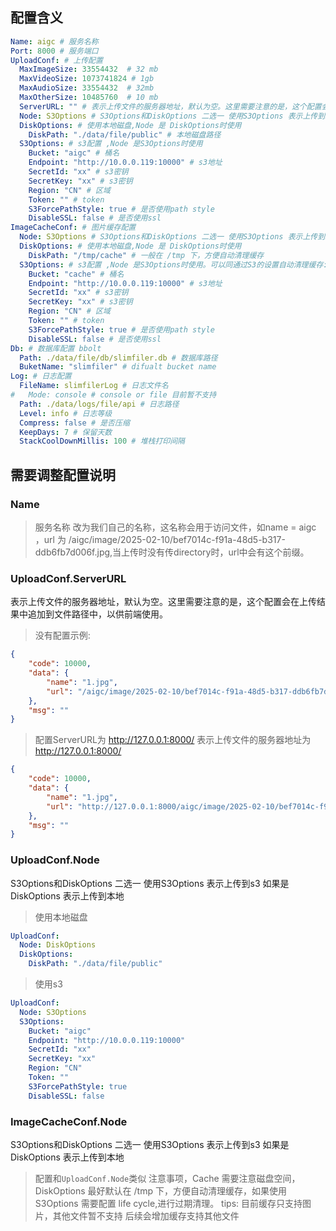## 配置含义
```yaml
Name: aigc # 服务名称
Port: 8000 # 服务端口
UploadConf: # 上传配置
  MaxImageSize: 33554432  # 32 mb
  MaxVideoSize: 1073741824 # 1gb
  MaxAudioSize: 33554432  # 32mb
  MaxOtherSize: 10485760  # 10 mb
  ServerURL: "" # 表示上传文件的服务器地址，默认为空。这里需要注意的是，这个配置会在上传结果中追加到文件路径中，以供前端使用。
  Node: S3Options # S3Options和DiskOptions 二选一 使用S3Options 表示上传到s3 如果是DiskOptions 表示上传到本地
  DiskOptions: # 使用本地磁盘,Node 是 DiskOptions时使用
    DiskPath: "./data/file/public" # 本地磁盘路径
  S3Options: # s3配置 ,Node 是S3Options时使用
    Bucket: "aigc" # 桶名
    Endpoint: "http://10.0.0.119:10000" # s3地址
    SecretId: "xx" # s3密钥
    SecretKey: "xx" # s3密钥
    Region: "CN" # 区域
    Token: "" # token
    S3ForcePathStyle: true # 是否使用path style
    DisableSSL: false # 是否使用ssl
ImageCacheConf: # 图片缓存配置
  Node: S3Options # S3Options和DiskOptions 二选一 使用S3Options 表示上传到s3 如果是DiskOptions 表示上传到本地
  DiskOptions: # 使用本地磁盘,Node 是 DiskOptions时使用
    DiskPath: "/tmp/cache" # 一般在 /tmp 下，方便自动清理缓存
  S3Options: # s3配置 ,Node 是S3Options时使用。可以同通过S3的设置自动清理缓存:https://repost.aws/zh-Hans/knowledge-center/s3-empty-bucket-lifecycle-rule,兼容 minio :https://min.io/docs/minio/linux/administration/object-management/object-lifecycle-management.html
    Bucket: "cache" # 桶名
    Endpoint: "http://10.0.0.119:10000" # s3地址
    SecretId: "xx" # s3密钥
    SecretKey: "xx" # s3密钥
    Region: "CN" # 区域
    Token: "" # token
    S3ForcePathStyle: true # 是否使用path style
    DisableSSL: false # 是否使用ssl
Db: # 数据库配置 bbolt
  Path: ./data/file/db/slimfiler.db # 数据库路径
  BuketName: "slimfiler" # difualt bucket name
Log: # 日志配置
  FileName: slimfilerLog # 日志文件名
#   Mode: console # console or file 目前暂不支持
  Path: ./data/logs/file/api # 日志路径
  Level: info # 日志等级
  Compress: false # 是否压缩
  KeepDays: 7 # 保留天数
  StackCoolDownMillis: 100 # 堆栈打印间隔
```

## 需要调整配置说明
### Name
> 服务名称 改为我们自己的名称，这名称会用于访问文件，如name = aigc ，url 为 /aigc/image/2025-02-10/bef7014c-f91a-48d5-b317-ddb6fb7d006f.jpg,当上传时没有传directory时，url中会有这个前缀。
### UploadConf.ServerURL
表示上传文件的服务器地址，默认为空。这里需要注意的是，这个配置会在上传结果中追加到文件路径中，以供前端使用。
> 没有配置示例:
```json
{
    "code": 10000,
    "data": {
        "name": "1.jpg",
        "url": "/aigc/image/2025-02-10/bef7014c-f91a-48d5-b317-ddb6fb7d006f.jpg"
    },
    "msg": ""
}
```
> 配置ServerURL为 http://127.0.0.1:8000/ 表示上传文件的服务器地址为 http://127.0.0.1:8000/
```json
{
    "code": 10000,
    "data": {
        "name": "1.jpg",
        "url": "http://127.0.0.1:8000/aigc/image/2025-02-10/bef7014c-f91a-48d5-b317-ddb6fb7d006f.jpg"
    },
    "msg": ""
}
```
### UploadConf.Node
S3Options和DiskOptions 二选一 使用S3Options 表示上传到s3 如果是DiskOptions 表示上传到本地
> 使用本地磁盘
```yaml
UploadConf:
  Node: DiskOptions
  DiskOptions:
    DiskPath: "./data/file/public"
```
> 使用s3
```yaml
UploadConf:
  Node: S3Options
  S3Options:
    Bucket: "aigc"
    Endpoint: "http://10.0.0.119:10000"
    SecretId: "xx"
    SecretKey: "xx"
    Region: "CN"
    Token: ""
    S3ForcePathStyle: true
    DisableSSL: false
```    
### ImageCacheConf.Node
S3Options和DiskOptions 二选一 使用S3Options 表示上传到s3 如果是DiskOptions 表示上传到本地
> 配置和`UploadConf.Node`类似
> 注意事项，Cache 需要注意磁盘空间，DiskOptions 最好默认在 /tmp 下，方便自动清理缓存，如果使用S3Options 需要配置 life cycle,进行过期清理。
> tips: 目前缓存只支持图片，其他文件暂不支持 后续会增加缓存支持其他文件
